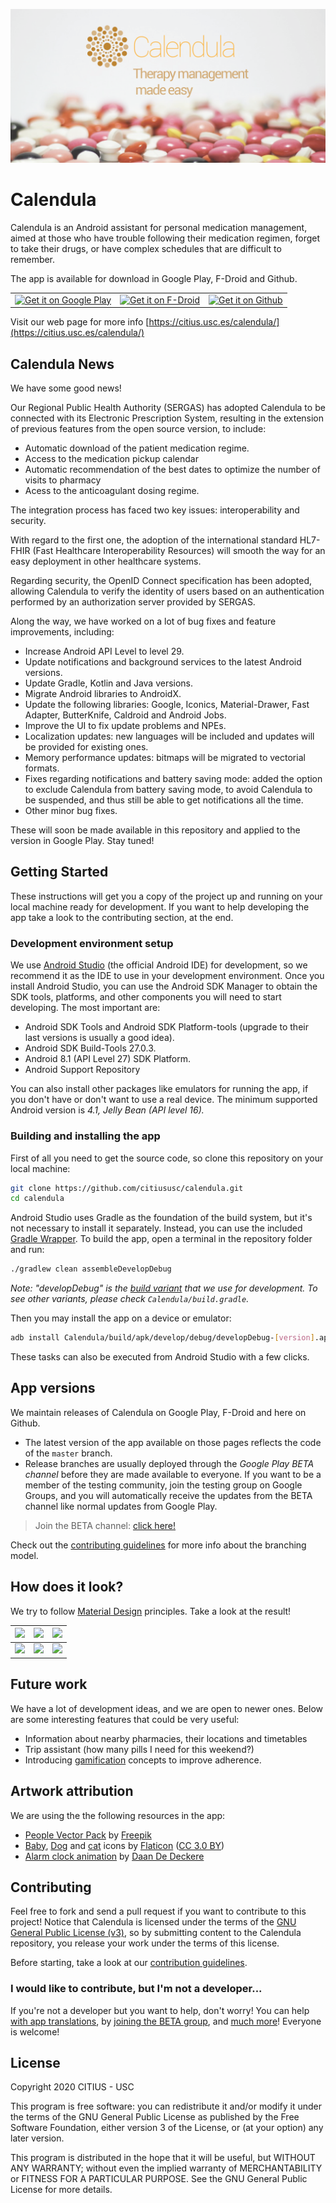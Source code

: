 ![](assets/calendula_promo_google_play.png)
# Calendula

Calendula is an Android assistant for personal medication management, aimed at those who have trouble following their medication regimen, forget to take their drugs, or have complex schedules that are difficult to remember.

The app is available for download in Google Play, F-Droid and Github.
<table>
    <tr>
        <td align="center"><a href="https://play.google.com/store/apps/details?id=es.usc.citius.servando.calendula"><img src="https://play.google.com/intl/en_us/badges/images/badge_new.png" alt="Get it on Google Play" ></a></td>
        <td align="center"><a href="https://f-droid.org/packages/es.usc.citius.servando.calendula/"><img src="https://gitlab.com/fdroid/artwork/raw/master/badge/get-it-on.png" alt="Get it on F-Droid" height="68"></a></td>
        <td align="center"><a href="https://github.com/citiususc/calendula/releases/latest"><img src="https://user-images.githubusercontent.com/663460/26973090-f8fdc986-4d14-11e7-995a-e7c5e79ed925.png" alt="Get it on Github" height="68"></a></td>
    </tr>
</table>

Visit our web page for more info  [https://citius.usc.es/calendula/](https://citius.usc.es/calendula/)

## Calendula News

We have some good news!

Our Regional Public Health Authority (SERGAS) has adopted Calendula to be connected with its Electronic Prescription System, resulting in the extension of previous features from the open source version, to include: 

* Automatic download of the patient medication regime. 
* Access to the medication pickup calendar
* Automatic recommendation of the best dates to optimize the number of visits to pharmacy
* Acess to the anticoagulant dosing regime. 

The integration process has faced two key issues: interoperability and security.

With regard to the first one, the adoption of the international standard HL7-FHIR (Fast Healthcare Interoperability Resources) will smooth the way for an easy deployment in other healthcare systems. 

Regarding security, the OpenID Connect specification has been adopted, allowing Calendula to verify the identity of users based on an authentication performed by an authorization server provided by SERGAS.

Along the way, we have worked on a lot of bug fixes and feature improvements, including: 
* Increase Android API Level to level 29.
* Update notifications and background services to the latest Android versions.
* Update Gradle, Kotlin and Java versions.
* Migrate Android libraries to AndroidX.
* Update the following libraries: Google, Iconics, Material-Drawer, Fast Adapter, ButterKnife, Caldroid and Android Jobs.
* Improve the UI to fix update problems and NPEs. 
* Localization updates: new languages will be included and updates will be provided for existing ones. 
* Memory performance updates: bitmaps will be migrated to vectorial formats. 
* Fixes regarding notifications and battery saving mode: added the option to exclude Calendula from battery saving mode, to avoid Calendula to be suspended, and thus still be able to get notifications all the time. 
* Other minor bug fixes. 

These will soon be made available in this repository and applied to the version in Google Play. Stay tuned!

## Getting Started

These instructions will get you a copy of the project up and running on your local machine ready for development. If you want to help developing the app take a look to the contributing section, at the end.

### Development environment setup

We use [Android Studio](https://developer.android.com/studio/index.html) (the official Android IDE) for development, so we recommend it as the IDE to use in your development environment. Once you install Android Studio, you can use the Android SDK Manager to obtain the SDK tools, platforms, and other components you will need to start developing. The most important are:

* Android SDK Tools and Android SDK Platform-tools (upgrade to their last versions is usually a good idea).
* Android SDK Build-Tools 27.0.3.
* Android 8.1 (API Level 27) SDK Platform.
* Android Support Repository

You can also install other packages like emulators for running the app, if you don't have or don't want to use a real device. The minimum supported Android version is *4.1, Jelly Bean (API level 16).*

### Building and installing the app

First of all you need to get the source code, so clone this repository  on your local machine:

```bash
git clone https://github.com/citiususc/calendula.git
cd calendula
```

Android Studio uses Gradle as the foundation of the build system, but it's not necessary to install it separately. Instead, you can use the included [Gradle Wrapper](https://docs.gradle.org/current/userguide/gradle_wrapper.html). To build the app, open a terminal in the repository folder and run:

```bash
./gradlew clean assembleDevelopDebug
```
*Note: "developDebug" is the [build variant](https://developer.android.com/studio/build/build-variants.html) that we use for development. To see other variants, please check `Calendula/build.gradle`.*

Then you may install the app on a device or emulator:

```bash
adb install Calendula/build/apk/develop/debug/developDebug-[version].apk
``` 

These tasks can also be executed from Android Studio with a few clicks.

## App versions

We maintain releases of Calendula on Google Play, F-Droid and here on Github.

 * The latest version of the app available on those pages reflects the code of the `master` branch.
 * Release branches are usually deployed through the *Google Play BETA channel* before they are made available to everyone. If you want to be a member of the testing community, join the testing group on Google Groups, and you will automatically receive the updates from the BETA channel like normal updates from Google Play.

> Join the  BETA channel: [click here!](https://play.google.com/apps/testing/es.usc.citius.servando.calendula)

Check out the [contributing guidelines](CONTRIBUTING.md) for more info about the branching model.

## How does it look?

We try to follow [Material Design](https://material.google.com/#) principles. Take a look at the result!

  | <img src="assets/screenshots/v2.5-en/1.png" width="230px"/>  | <img src="assets/screenshots/v2.5-en/2.png" width="230px"/> | <img src="assets/screenshots/v2.5-en/8.png" width="230px"/>
  |:---:|:---:|:---:|
  | <img src="assets/screenshots/v2.5-en/3.png" width="230px"/> | <img src="assets/screenshots/v2.5-en/5.png" width="230px"/> | <img src="assets/screenshots/v2.5-en/4.png" width="230px"/>

## Future work

We have a lot of development ideas, and we are open to newer ones. Below are some interesting features that could be very useful:

* Information about nearby pharmacies, their locations and timetables
* Trip assistant (how many pills I need for this weekend?)
* Introducing [gamification](https://en.wikipedia.org/wiki/Gamification) concepts to improve adherence.

## Artwork attribution

We are using the the following resources in the app:

* [People Vector Pack](http://www.freepik.com/free-vector/people-avatars_761436.htm) by [Freepik](http://www.freepik.com)
* [Baby](http://www.flaticon.com/free-icon/baby_136272), [Dog](http://www.flaticon.com/free-icon/dog_194178) and [cat](http://www.flaticon.com/free-icon/cat_194179) icons by <a href="https://www.flaticon.com/" title="Flaticon">Flaticon</a> (<a href="http://creativecommons.org/licenses/by/3.0/" title="Creative Commons BY 3.0" target="_blank">CC 3.0 BY</a>)
* [Alarm clock animation](https://dribbble.com/shots/1114887-Alarm-Clock-GIF) by  [Daan De Deckere](http://daandd.be/)

## Contributing

Feel free to fork and send a pull request if you want to contribute to this project! Notice that Calendula is licensed under the terms of the [GNU General Public License (v3)](LICENSE.md), so by submitting content to the Calendula repository, you release your work under the terms of this license.

Before starting, take a look at our [contribution guidelines](CONTRIBUTING.md).

### I would like to contribute, but I'm not a developer...

If you're not a developer but you want to help, don't worry! You can help [with app translations](CONTRIBUTING.md#help-with-app-translations), by [joining the BETA group](#app-versions), and [much more](CONTRIBUTING.md#i-would-like-to-contribute-but-im-not-a-developer)! Everyone is welcome!

## License

Copyright 2020 CITIUS - USC

This program is free software: you can redistribute it and/or modify
it under the terms of the GNU General Public License as published by
the Free Software Foundation, either version 3 of the License, or
(at your option) any later version.

This program is distributed in the hope that it will be useful,
but WITHOUT ANY WARRANTY; without even the implied warranty of
MERCHANTABILITY or FITNESS FOR A PARTICULAR PURPOSE.  See the
GNU General Public License for more details.
